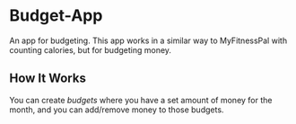 # Budget-App

An app for budgeting. This app works in a similar way to MyFitnessPal with counting calories, but for budgeting money.

## How It Works

You can create _*budgets*_ where you have a set amount of money for the month, and you can add/remove money to those budgets.
